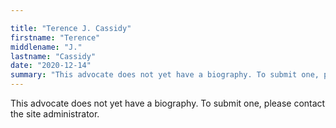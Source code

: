 ```yaml
---

title: "Terence J. Cassidy"
firstname: "Terence"
middlename: "J."
lastname: "Cassidy"
date: "2020-12-14"
summary: "This advocate does not yet have a biography. To submit one, please contact the site administrator."
---
```

This advocate does not yet have a biography. To submit one, please contact the site administrator.

